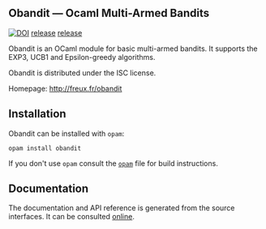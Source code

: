 Obandit — Ocaml Multi-Armed Bandits
-------------------------------------------------------------------------------

[![DOI](https://zenodo.org/badge/81206527.svg)](https://zenodo.org/badge/latestdoi/81206527)
[release](https://img.shields.io/github/downloads/freuk/obandit/latest/total.svg)
[release](https://img.shields.io/github/commits-since/freuk/obandit/total.svg)

Obandit is an OCaml module for basic multi-armed bandits. It supports the
EXP3, UCB1 and Epsilon-greedy algorithms.

Obandit is distributed under the ISC license.

Homepage: http://freux.fr/obandit  

## Installation

Obandit can be installed with `opam`:

    opam install obandit

If you don't use `opam` consult the [`opam`](opam) file for build
instructions.

## Documentation

The documentation and API reference is generated from the source
interfaces. It can be consulted [online](https://freuk.github.io/obandit/api.docdir/index.html).
